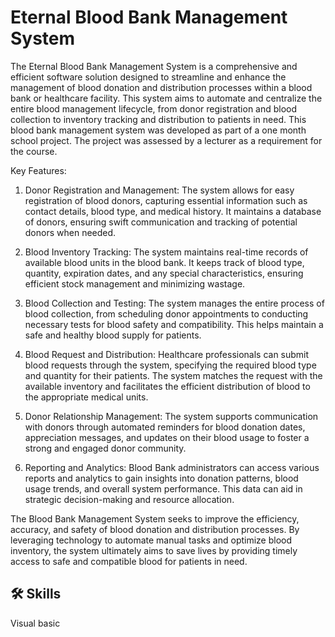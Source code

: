 
# Eternal Blood Bank Management System
The Eternal Blood Bank Management System is a comprehensive and efficient software solution designed to streamline and enhance the management of blood donation and distribution processes within a blood bank or healthcare facility. This system aims to automate and centralize the entire blood management lifecycle, from donor registration and blood collection to inventory tracking and distribution to patients in need. This blood bank management system was developed as part of a one month school project. The project was assessed by a lecturer as a requirement for the course.

Key Features:

1. Donor Registration and Management: The system allows for easy registration of blood donors, capturing essential information such as contact details, blood type, and medical history. It maintains a database of donors, ensuring swift communication and tracking of potential donors when needed.
2. Blood Inventory Tracking: The system maintains real-time records of available blood units in the blood bank. It keeps track of blood type, quantity, expiration dates, and any special characteristics, ensuring efficient stock management and minimizing wastage.
3. Blood Collection and Testing: The system manages the entire process of blood collection, from scheduling donor appointments to conducting necessary tests for blood safety and compatibility. This helps maintain a safe and healthy blood supply for patients.

4. Blood Request and Distribution: Healthcare professionals can submit blood requests through the system, specifying the required blood type and quantity for their patients. The system matches the request with the available inventory and facilitates the efficient distribution of blood to the appropriate medical units.

5. Donor Relationship Management: The system supports communication with donors through automated reminders for blood donation dates, appreciation messages, and updates on their blood usage to foster a strong and engaged donor community.

6. Reporting and Analytics: Blood Bank administrators can access various reports and analytics to gain insights into donation patterns, blood usage trends, and overall system performance. This data can aid in strategic decision-making and resource allocation.


The Blood Bank Management System seeks to improve the efficiency, accuracy, and safety of blood donation and distribution processes. By leveraging technology to automate manual tasks and optimize blood inventory, the system ultimately aims to save lives by providing timely access to safe and compatible blood for patients in need.



## 🛠 Skills
Visual basic

